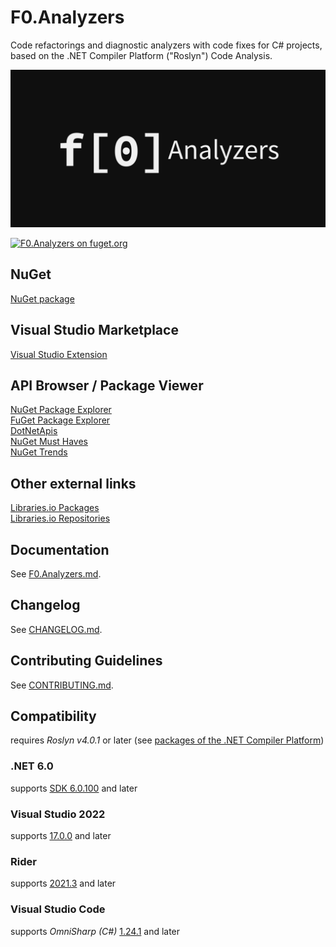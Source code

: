 # F0.Analyzers
Code refactorings and diagnostic analyzers with code fixes for C# projects, based on the .NET Compiler Platform ("Roslyn") Code Analysis.

![F0.Analyzers](https://raw.githubusercontent.com/Flash0ver/F0/master/Branding/GitHub/F0.Analyzers.png)

[![F0.Analyzers on fuget.org](https://www.fuget.org/packages/F0.Analyzers/badge.svg)](https://www.fuget.org/packages/F0.Analyzers)

## NuGet
[NuGet package](https://www.nuget.org/packages/F0.Analyzers/)

## Visual Studio Marketplace
[Visual Studio Extension](https://marketplace.visualstudio.com/items?itemName=Flash0Ware.F0-Analyzers-VS)

## API Browser / Package Viewer
[NuGet Package Explorer](https://nuget.info/packages/F0.Analyzers)\
[FuGet Package Explorer](https://www.fuget.org/packages/F0.Analyzers)\
[DotNetApis](http://dotnetapis.com/pkg/F0.Analyzers)\
[NuGet Must Haves](https://nugetmusthaves.com/Package/F0.Analyzers)\
[NuGet Trends](https://nugettrends.com/packages?months=12&ids=F0.Analyzers)

## Other external links
[Libraries.io Packages](https://libraries.io/nuget/F0.Analyzers)\
[Libraries.io Repositories](https://libraries.io/github/Flash0ver/F0.Analyzers)

## Documentation
See [F0.Analyzers.md](./documentation/F0.Analyzers.md).

## Changelog
See [CHANGELOG.md](./CHANGELOG.md).

## Contributing Guidelines
See [CONTRIBUTING.md](./CONTRIBUTING.md).

## Compatibility
requires _Roslyn v4.0.1_ or later (see [packages of the .NET Compiler Platform](https://github.com/dotnet/roslyn/blob/main/docs/wiki/NuGet-packages.md))
### .NET 6.0
supports [SDK 6.0.100](https://github.com/dotnet/core/blob/main/release-notes/6.0/6.0.0/6.0.0.md) and later
### Visual Studio 2022
supports [17.0.0](https://docs.microsoft.com/en-us/visualstudio/releases/2022/release-notes#17.0.0) and later
### Rider
supports [2021.3](https://www.jetbrains.com/rider/whatsnew/2021-3/) and later
### Visual Studio Code
supports _OmniSharp (C#)_ [1.24.1](https://github.com/OmniSharp/omnisharp-vscode/releases/tag/v1.24.1) and later
